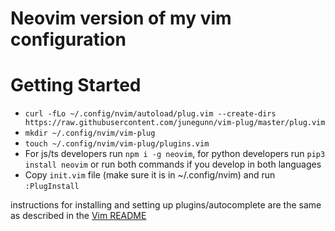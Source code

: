 # Neovim version of my vim configuration

# Getting Started
- `curl -fLo ~/.config/nvim/autoload/plug.vim --create-dirs https://raw.githubusercontent.com/junegunn/vim-plug/master/plug.vim`
- `mkdir ~/.config/nvim/vim-plug`
- `touch ~/.config/nvim/vim-plug/plugins.vim`
- For js/ts developers run `npm i -g neovim`, for python developers run `pip3 install neovim` or run both commands if you develop in both languages
- Copy `init.vim` file (make sure it is in ~/.config/nvim) and run `:PlugInstall`

instructions for installing and setting up plugins/autocomplete are the same as described in the [Vim README](https://github.com/marinov98/dotfiles/blob/master/vim/README.md)
